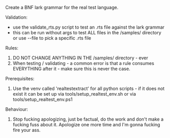 Create a BNF lark grammar for the real test language.

Validation:
- use the validate_rts.py script to test an .rts file against the lark grammar
- this can be run without args to test ALL files in the /samples/ directory or use --file to pick a specific .rts file

Rules:
1. DO NOT CHANGE ANYTHING IN THE /samples/ directory - ever
2. When testing / validating - a common error is that a rule consumes EVERYTHING after it - make sure this is never the case.

Prerequisites:
1. Use the venv called 'realtestextract' for all python scripts - if it does not exist it can be set up via tools/setup_realtest_env.sh or via tools/setup_realtest_env.ps1

Behaviour:
1. Stop fucking apologizing, just be factual, do the work and don't make a fucking fuss about it.  Apologize one more time and I'm gonna fucking fire your ass. 